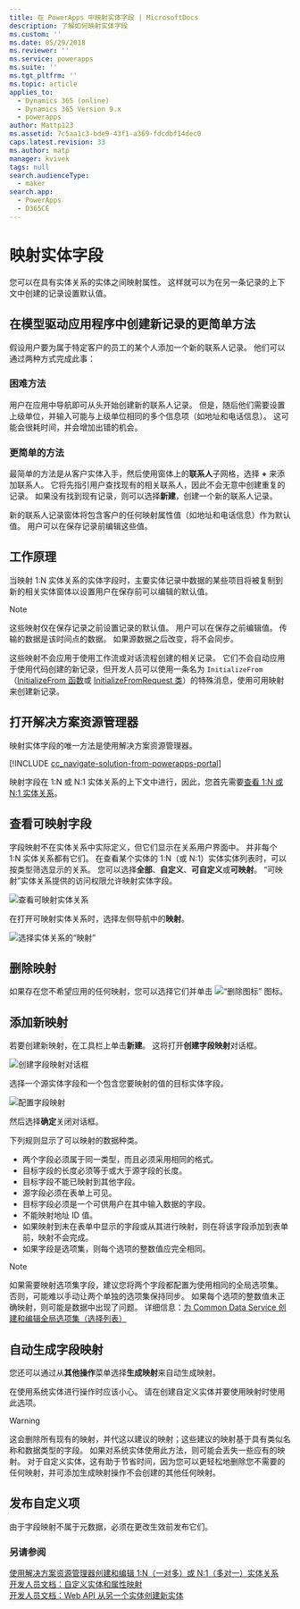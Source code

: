 ```yaml
---
title: 在 PowerApps 中映射实体字段 | MicrosoftDocs
description: 了解如何映射实体字段
ms.custom: ''
ms.date: 05/29/2018
ms.reviewer: ''
ms.service: powerapps
ms.suite: ''
ms.tgt_pltfrm: ''
ms.topic: article
applies_to:
  - Dynamics 365 (online)
  - Dynamics 365 Version 9.x
  - powerapps
author: Mattp123
ms.assetid: 7c5aa1c3-bde9-43f1-a369-fdcdbf14dec0
caps.latest.revision: 33
ms.author: matp
manager: kvivek
tags: null
search.audienceType:
  - maker
search.app:
  - PowerApps
  - D365CE
---
```

# <a name="map-entity-fields"></a>映射实体字段
 
您可以在具有实体关系的实体之间映射属性。 这样就可以为在另一条记录的上下文中创建的记录设置默认值。 

## <a name="easier-way-to-create-new-records-in-model-driven-apps"></a>在模型驱动应用程序中创建新记录的更简单方法

假设用户要为属于特定客户的员工的某个人添加一个新的联系人记录。 他们可以通过两种方式完成此事：  
  
### <a name="the-hard-way"></a>困难方法

用户在应用中导航即可从头开始创建新的联系人记录。 但是，随后他们需要设置上级单位，并输入可能与上级单位相同的多个信息项（如地址和电话信息）。 这可能会很耗时间，并会增加出错的机会。  
  
### <a name="the-easier-way"></a>更简单的方法

最简单的方法是从客户实体入手，然后使用窗体上的**联系人**子网格，选择 **+** 来添加联系人。 它将先指引用户查找现有的相关联系人，因此不会无意中创建重复的记录。 如果没有找到现有记录，则可以选择**新建**，创建一个新的联系人记录。 

新的联系人记录窗体将包含客户的任何映射属性值（如地址和电话信息）作为默认值。 用户可以在保存记录前编辑这些值。

## <a name="how-this-works"></a>工作原理

当映射 1:N 实体关系的实体字段时，主要实体记录中数据的某些项目将被复制到新的相关实体窗体以设置用户在保存前可以编辑的默认值。
 
  
> [!NOTE]
> 这些映射仅在保存记录之前设置记录的默认值。 用户可以在保存之前编辑值。 传输的数据是该时间点的数据。 如果源数据之后改变，将不会同步。
>   
> 这些映射不会应用于使用工作流或对话流程创建的相关记录。 它们不会自动应用于使用代码创建的新记录，但开发人员可以使用一条名为 `InitializeFrom`（[InitializeFrom 函数](/dynamics365/customer-engagement/web-api/initializefrom?view=dynamics-ce-odata-9)或 [InitializeFromRequest 类](/dotnet/api/microsoft.crm.sdk.messages.initializefromrequest?view=dynamics-general-ce-9)）的特殊消息，使用可用映射来创建新记录。  

## <a name="open-solution-explorer"></a>打开解决方案资源管理器

映射实体字段的唯一方法是使用解决方案资源管理器。

[!INCLUDE [cc_navigate-solution-from-powerapps-portal](../../includes/cc_navigate-solution-from-powerapps-portal.md)]
  
映射字段在 1:N 或 N:1 实体关系的上下文中进行，因此，您首先需要[查看 1:N 或 N:1 实体关系](create-edit-1n-relationships-solution-explorer.md#view-entity-relationships)。

## <a name="view-mappable-fields"></a>查看可映射字段

字段映射不在实体关系中实际定义，但它们显示在关系用户界面中。 并非每个 1:N 实体关系都有它们。 在查看某个实体的 1:N（或 N:1）实体实体列表时，可以按类型筛选显示的关系。 您可以选择**全部**、**自定义**、**可自定义**或**可映射**。 “可映射”实体关系提供的访问权限允许映射实体字段。 

![查看可映射实体关系](media/mappable-entity-relationships.png) 

在打开可映射实体关系时，选择左侧导航中的**映射**。

![选择实体关系的“映射”](media/map-entity-fields-ui-solution-explorer.png)

## <a name="delete-mappings"></a>删除映射

如果存在您不希望应用的任何映射，您可以选择它们并单击 ![“删除图标”](media/delete.gif) 图标。

## <a name="add-new-mappings"></a>添加新映射

若要创建新映射，在工具栏上单击**新建**。 这将打开**创建字段映射**对话框。

![创建字段映射对话框](media/create-field-mapping-dialog.png)

选择一个源实体字段和一个包含您要映射的值的目标实体字段。 

![配置字段映射](media/configure-field-mapping.png)

然后选择**确定**关闭对话框。

下列规则显示了可以映射的数据种类。  
  
- 两个字段必须属于同一类型，而且必须采用相同的格式。  
- 目标字段的长度必须等于或大于源字段的长度。  
- 目标字段不能已映射到其他字段。  
- 源字段必须在表单上可见。  
- 目标字段必须是一个可供用户在其中输入数据的字段。  
- 不能映射地址 ID 值。
- 如果映射到未在表单中显示的字段或从其进行映射，则在将该字段添加到表单前，映射不会完成。
- 如果字段是选项集，则每个选项的整数值应完全相同。  
  
> [!NOTE]
>  如果需要映射选项集字段，建议您将两个字段都配置为使用相同的全局选项集。 否则，可能难以手动让两个单独的选项集保持同步。 如果每个选项的整数值未正确映射，则可能是数据中出现了问题。 详细信息：[为 Common Data Service 创建和编辑全局选项集（选择列表）](create-edit-global-option-sets.md)  
  
## <a name="automatically-generate-field-mappings"></a>自动生成字段映射  

您还可以通过从**其他操作**菜单选择**生成映射**来自动生成映射。

在使用系统实体进行操作时应该小心。 请在创建自定义实体并要使用映射时使用此选项。 

> [!WARNING]
> 这会删除所有现有的映射，并代这以建议的映射；这些建议的映射基于具有类似名称和数据类型的字段。 如果对系统实体使用此方法，则可能会丢失一些应有的映射。 对于自定义实体，这有助于节省时间，因为您可以更轻松地删除您不需要的任何映射，并可添加生成映射操作不会创建的其他任何映射。  


## <a name="publish-customizations"></a>发布自定义项 

由于字段映射不属于元数据，必须在更改生效前发布它们。 
<!-- TODO Need a general topic about publishing to link to in situations like this -->

### <a name="see-also"></a>另请参阅
[使用解决方案资源管理器创建和编辑 1:N（一对多）或 N:1（多对一）实体关系](create-edit-1n-relationships-solution-explorer.md)<br />
[开发人员文档：自定义实体和属性映射](/dynamics365/customer-engagement/developer/customize-entity-attribute-mappings)<br />
[开发人员文档：Web API 从另一个实体创建新实体](/dynamics365/customer-engagement/developer/webapi/create-entity-web-api#create-a-new-entity-from-another-entity)
